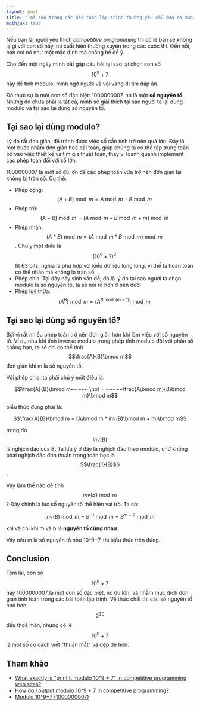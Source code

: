 ```yaml
---
layout: post
title: "Tại sao trong các bài toán lập trình thường yêu cầu đưa ra modulo của 10^9+7?"
mathjax: true
---
```

Nếu bạn là người yêu thích *competitive programming* thì có lẽ bạn sẽ không lạ gì với con số này, nó xuất hiện thường xuyên trong các cuộc thi. Đến nỗi, bạn coi nó như một mặc định mà chẳng hề đề ý.

Cho đến một ngày mình bắt gặp câu hỏi tại sao lại chọn con số $$10^9+7$$ này để tính modulo, mình ngớ người và vội vàng đi tìm đáp án.

Đó thực sự là một con số đặc biệt: 1000000007, nó là một **số nguyên tố**. Nhưng đó chưa phải là tất cả, mình sẽ giải thích tại sao người ta lại dùng modulo và tại sao lại dùng số nguyên tố.

## Tại sao lại dùng modulo?
Lý do rất đơn giản, để tránh được việc số cần tính trở nên quá lớn. Đây là một bước nhằm đơn giản hoá bài toán, giúp chúng ta có thể tập trung toàn bộ vào việc thiết kế và tìm gia thuật toán, thay vì loanh quanh implement các phép toán đối với số lớn.

1000000007 là một số đủ lớn để các phép toán vừa trở nên đơn giản lại không bị tràn số. Cụ thể:
- Phép cộng: $$ (A+B)\bmod m = A\bmod m + B\bmod m $$
- Phép trừ: $$(A-B)\bmod m = (A\bmod m - B\bmod m + m)\bmod m$$
- Phép nhân: $$(A*B)\bmod m = (A\bmod m * B\bmod m)\bmod m$$. Chú ý một điều là $$(10^9+7)^2$$ fit 63 bits, nghĩa là phù hợp với kiểu dữ liệu long long, vì thế ta hoàn toàn có thể nhân mà không lo tràn số.
- Phép chia: Tại đây nảy sinh vấn đề, đó là lý do tại sao người ta chọn modulo là số nguyên tố, ta sẽ nói rõ hơn ở bên dưới
- Phép luỹ thừa:
$$(A^B)\bmod m=(A^{B\bmod (m-1)})\bmod m$$


## Tại sao lại dùng số nguyên tố?
Bởi vì rất nhiều phép toán trở nên đơn giản hơn khi làm việc với số nguyên tố.
Ví dụ như khi tính inverse modulo trong phép tính modulo đối với phân số chẳng hạn, ta sẽ chỉ có thể tính $$\frac{A}{B}\bmod m$$ đơn giản khi m là số nguyên tố.

Với phép chia, ta phải chú ý một điều là:

$$\frac{A}{B}\bmod m~~~~~ \not = ~~~~~\frac{A\bmod m}{B\bmod m}\bmod m$$

biểu thức đúng phải là:

$$\frac{A}{B}\bmod m = (A\bmod m * inv(B)\bmod m + m)\bmod m$$ 

trong đó $$inv(B)$$ là nghịch đảo của B. Ta lưu ý ở đây là nghịch đảo theo modulo, chứ không phải nghịch đảo đơn thuần trong toán học là $$\frac{1}{B}$$.

Vậy làm thế nào để tính $$inv(B)\bmod m$$ ? Đây chính là lúc số nguyên tố thể hiện vai trò. Ta có:

$$ inv(B)\bmod m = B^{-1}\bmod m = B^{m-2}\bmod m $$ 

khi và chỉ khi m và b là **nguyên tố cùng nhau**. 

Vậy nếu m là số nguyên tố như 10^9+7, thì biểu thức trên đúng.

## Conclusion
Tóm lại, con số $$10^9+7$$ hay 1000000007 là một con số đặc biệt, nó đủ lớn, và nhằm mục đích đơn giản tính toán trong các bài toán lập trình. Về thực chất thì các số nguyên tố nhỏ hơn $$2^30$$ đều thoả mãn, nhưng có lẽ $$10^9+7$$ là một số có cách viết "thuận mắt" và đẹp đẽ hơn.

## Tham khảo 
- [What exactly is "print it modulo 10^9 + 7" in competitive programming web sites?](https://www.quora.com/What-exactly-is-print-it-modulo-10-9-+-7-in-competitive-programming-web-sites)
- [How do I output modulo 10^9 + 7 in competitive programming?](https://www.quora.com/How-do-I-output-modulo-10-9-+-7-in-competitive-programming)
- [Modulo 10^9+7 (1000000007)](https://www.geeksforgeeks.org/modulo-1097-1000000007/)